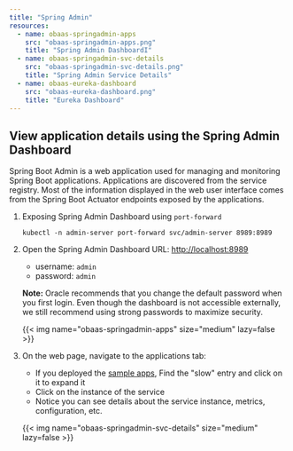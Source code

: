 ```yaml
---
title: "Spring Admin"
resources:
  - name: obaas-springadmin-apps
    src: "obaas-springadmin-apps.png"
    title: "Spring Admin DashboardI"
  - name: obaas-springadmin-svc-details
    src: "obaas-springadmin-svc-details.png"
    title: "Spring Admin Service Details"
  - name: obaas-eureka-dashboard
    src: "obaas-eureka-dashboard.png"
    title: "Eureka Dashboard"
---
```


## View application details using the Spring Admin Dashboard

Spring Boot Admin is a web application used for managing and monitoring Spring Boot applications. Applications are discovered from the service registry.
Most of the information displayed in the web user interface comes from the Spring Boot Actuator endpoints exposed by the applications.

1. Exposing Spring Admin Dashboard using `port-forward`

    ```shell
    kubectl -n admin-server port-forward svc/admin-server 8989:8989
    ```

2. Open the Spring Admin Dashboard URL: <http://localhost:8989>

    * username: `admin`
    * password: `admin`

    **Note:** Oracle recommends that you change the default password when you first login.  Even though the dashboard is not accessible externally,
    we still recommend using strong passwords to maximize security.

    <!-- spellchecker-disable -->
    {{< img name="obaas-springadmin-apps" size="medium" lazy=false >}}
    <!-- spellchecker-enable -->

3. On the web page, navigate to the applications tab:

    * If you deployed the [sample apps](../../sample-apps), Find the "slow" entry and click on it to expand it
    * Click on the instance of the service
    * Notice you can see details about the service instance, metrics, configuration, etc.

    <!-- spellchecker-disable -->
    {{< img name="obaas-springadmin-svc-details" size="medium" lazy=false >}}
    <!-- spellchecker-enable -->
